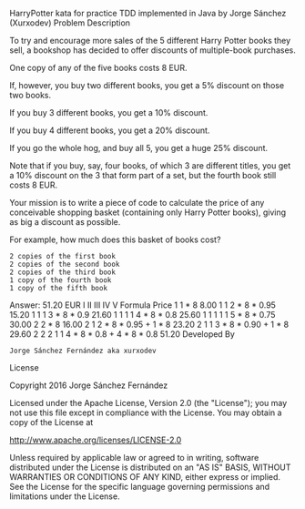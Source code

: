 

HarryPotter kata for practice TDD implemented in Java by Jorge Sánchez (Xurxodev)
Problem Description

To try and encourage more sales of the 5 different Harry Potter books they sell, a bookshop has decided to offer discounts of multiple-book purchases.

One copy of any of the five books costs 8 EUR.

If, however, you buy two different books, you get a 5% discount on those two books.

If you buy 3 different books, you get a 10% discount.

If you buy 4 different books, you get a 20% discount.

If you go the whole hog, and buy all 5, you get a huge 25% discount.

Note that if you buy, say, four books, of which 3 are different titles, you get a 10% discount on the 3 that form part of a set, but the fourth book still costs 8 EUR.

Your mission is to write a piece of code to calculate the price of any conceivable shopping basket (containing only Harry Potter books), giving as big a discount as possible.

For example, how much does this basket of books cost?

    2 copies of the first book
    2 copies of the second book
    2 copies of the third book
    1 copy of the fourth book
    1 copy of the fifth book

Answer: 51.20 EUR
I 	II 	III 	IV 	V 	Formula 	Price
1 					1 * 8 	8.00
1 	1 				2 * 8 * 0.95 	15.20
1 	1 	1 			3 * 8 * 0.9 	21.60
1 	1 	1 	1 		4 * 8 * 0.8 	25.60
1 	1 	1 	1 	1 	5 * 8 * 0.75 	30.00
2 					2 * 8 	16.00
2 	1 				2 * 8 * 0.95 + 1 * 8 	23.20
2 	1 	1 			3 * 8 * 0.90 + 1 * 8 	29.60
2 	2 	2 	1 	1 	4 * 8 * 0.8 + 4 * 8 * 0.8 	51.20
Developed By

    Jorge Sánchez Fernández aka xurxodev

License

Copyright 2016 Jorge Sánchez Fernández

Licensed under the Apache License, Version 2.0 (the "License");
you may not use this file except in compliance with the License.
You may obtain a copy of the License at

http://www.apache.org/licenses/LICENSE-2.0

Unless required by applicable law or agreed to in writing, software
distributed under the License is distributed on an "AS IS" BASIS,
WITHOUT WARRANTIES OR CONDITIONS OF ANY KIND, either express or implied.
See the License for the specific language governing permissions and
limitations under the License.
